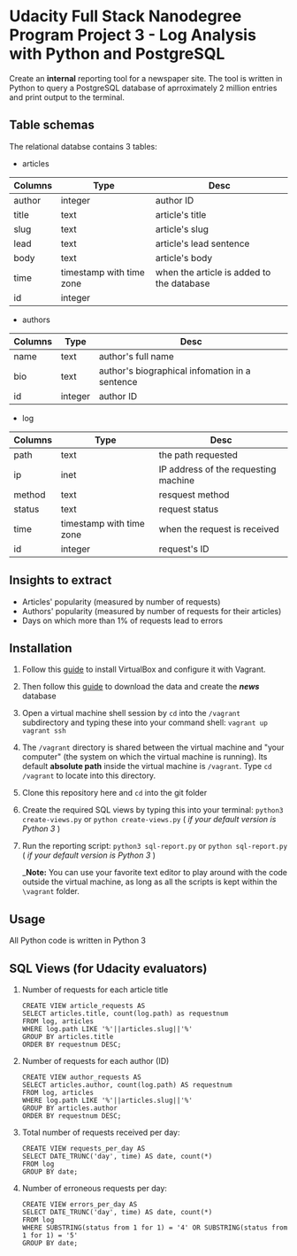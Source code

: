 # Udacity Full Stack Nanodegree Program Project 3 - Log Analysis with Python and PostgreSQL
Create an __internal__ reporting tool for a newspaper site. The tool is written in Python to query a PostgreSQL database of aprroximately 2 million entries and print output to the terminal.
## Table schemas
The relational databse contains 3 tables:
- articles

Columns | Type | Desc
------- | ---- | ----
author | integer | author ID
title | text | article's title
slug | text | article's slug
lead | text | article's lead sentence
body | text | article's body
time | timestamp with time zone | when the article is added to the database
id | integer

- authors

Columns | Type | Desc
------- | ---- | ----
name | text | author's full name
bio | text | author's biographical infomation in a sentence
id | integer | author ID

- log

Columns | Type | Desc
------- | ---- | ----
path | text | the path requested
ip | inet | IP address of the requesting machine
method | text | resquest method
status | text | request status
time | timestamp with time zone | when the request is received
id | integer | request's ID
## Insights to extract
- Articles' popularity (measured by number of requests)
- Authors' popularity (measured by number of requests for their articles)
- Days on which more than 1% of requests lead to errors

## Installation
1. Follow this [guide](https://goo.gl/Nx5u8L) to install VirtualBox and configure it with Vagrant.
2. Then follow this [guide](https://goo.gl/NPiiyV) to download the data and create the *__news__* database
3. Open a virtual machine shell session by `cd` into the `/vagrant` subdirectory and typing these into your command shell:
`vagrant up`
`vagrant ssh`
4. The `/vagrant` directory is shared between the virtual machine and "your computer" (the system on which the virtual machine is running). Its default __absolute path__ inside the virtual machine is `/vagrant`. Type `cd /vagrant` to locate into this directory.
5. Clone this repository here and `cd` into the git folder
6. Create the required SQL views by typing this into your terminal:
`python3 create-views.py`
or
`python create-views.py` ( _if your default version is Python 3_ )
7. Run the reporting script:
`python3 sql-report.py`
or
`python sql-report.py` ( _if your default version is Python 3_ )

    _**Note:** You can use your favorite text editor to play around with the code outside the virtual machine, as long as all the scripts is kept within the `\vagrant` folder.
## Usage
All Python code is written in Python 3

## SQL Views (for Udacity evaluators)
1. Number of requests for each article title
    ```
    CREATE VIEW article_requests AS
	SELECT articles.title, count(log.path) as requestnum
	FROM log, articles
	WHERE log.path LIKE '%'||articles.slug||'%'
	GROUP BY articles.title
	ORDER BY requestnum DESC;
    ```
2. Number of requests for each author (ID)
    ```
	CREATE VIEW author_requests AS
	SELECT articles.author, count(log.path) AS requestnum
	FROM log, articles
	WHERE log.path LIKE '%'||articles.slug||'%'
	GROUP BY articles.author
	ORDER BY requestnum DESC;
    ```
3. Total number of requests received per day:
    ```
	CREATE VIEW requests_per_day AS
	SELECT DATE_TRUNC('day', time) AS date, count(*)
	FROM log
	GROUP BY date;
    ```
4. Number of erroneous requests per day:
    ```
	CREATE VIEW errors_per_day AS
	SELECT DATE_TRUNC('day', time) AS date, count(*)
	FROM log
	WHERE SUBSTRING(status from 1 for 1) = '4' OR SUBSTRING(status from 1 for 1) = '5'
	GROUP BY date;
    ```

